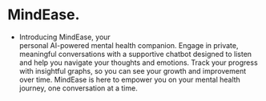 # MindEase.

- Introducing MindEase, your  
   personal AI-powered mental health companion. Engage in private,
   meaningful conversations with a supportive chatbot designed to listen
   and help you navigate your thoughts and emotions. Track your progress
   with insightful graphs, so you can see your growth and improvement
   over time. MindEase is here to empower you on your mental health
   journey, one conversation at a time.
